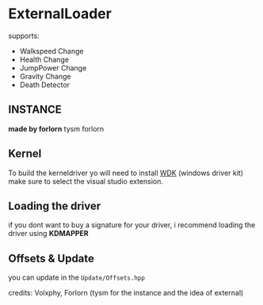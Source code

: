 # ExternalLoader
supports:
- Walkspeed Change
- Health Change
- JumpPower Change
- Gravity Change
- Death Detector



## INSTANCE
**made by forlorn** tysm forlorn


## Kernel
To build the kerneldriver yo will need to install [WDK](https://learn.microsoft.com/de-de/windows-hardware/drivers/download-the-wdk) (windows driver kit)
make sure to select the visual studio extension. 


## Loading the driver
if you dont want to buy a signature for your driver, i recommend loading the driver using 
**KDMAPPER**

## Offsets & Update
you can update in the `Update/Offsets.hpp`


credits: Volxphy, Forlorn (tysm for the instance and the idea of external)

